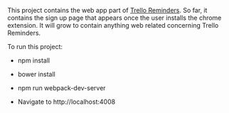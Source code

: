 This project contains the web app part of [Trello Reminders](www.trelloreminders.com).
So far, it contains the sign up page that appears once the user installs the chrome extension.
It will grow to contain anything web related concerning Trello Reminders.


To run this project:

* npm install

* bower install

* npm run webpack-dev-server

* Navigate to http://localhost:4008

